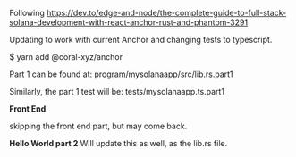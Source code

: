 Following https://dev.to/edge-and-node/the-complete-guide-to-full-stack-solana-development-with-react-anchor-rust-and-phantom-3291

Updating to work with current Anchor and changing tests to typescript.

$ yarn add @coral-xyz/anchor

Part 1 can be found at: program/mysolanaapp/src/lib.rs.part1

Similarly, the part 1 test will be: tests/mysolanaapp.ts.part1


**Front End**

skipping the front end part, but may come back.

**Hello World part 2**
Will update this as well, as the lib.rs file.

